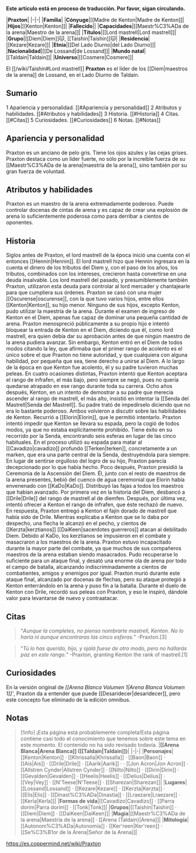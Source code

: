 **Este artículo está en proceso de traducción. Por favor, sigan circulando.**


|**Praxton**|
|-|-|
|**Familia**|
|**Cónyuge**|[[Madre de Kenton\|Madre de Kenton]]|
|**Hijos**|[[Kenton\|Kenton]]|
|**Fallecido**||
|**Capacidades**|[[Maestr%C3%ADa de la arena\|Maestro de la arena]]|
|**Títulos**|[[Lord mastrell\|Lord mastrell]]|
|**Grupo**|[[Diem\|Diem]]🐱︎, [[Taishin\|Taishin]]🐱︎|
|**Residencia**|[[Kezare\|Kezare]]|
|**Etnia**|[[Del Lado Diurno\|del Lado Diurno]]|
|**Nacionalidad**|[[De Lossand\|de Lossand]]|
|**Mundo natal**|[[Taldain\|Taldain]]|
|**Universo**|[[Cosmere\|Cosmere]]|

El [[/wiki/Taishin#Lord mastrell]] **Praxton** es el líder de los [[Diem\|maestros de la arena]] de Lossand, en el Lado Diurno de Taldain.

## Sumario

1 Apariencia y personalidad. [[#Apariencia y personalidad]] 
2 Atributos y habilidades. [[#Atributos y habilidades]] 
3 Historia. [[#Historia]] 
4 Citas. [[#Citas]] 
5 Curiosidades. [[#Curiosidades]] 
6 Notas. [[#Notas]] 


## Apariencia y personalidad
Praxton es un anciano de pelo gris. Tiene los ojos azules y las cejas grises.
Praxton destaca como un líder fuerte, no sólo por la increíble fuerza de su [[Maestr%C3%ADa de la arena\|maestría de la arena]], sino también por su gran fuerza de voluntad.

## Atributos y habilidades
Praxton es un maestro de la arena extremadamente poderoso. Puede controlar docenas de cintas de arena y es capaz de crear una explosión de arena lo suficientemente poderosa como para derribar a cientos de oponentes.

## Historia
Siglos antes de Praxton, el lord mastrell de la época inició una cuenta con el entonces  [[Hennin\|Hennin]]. El lord mastrell hizo que Hennin ingresara en la cuenta el dinero de los tributos del Diem y, con el paso de los años, los tributos, combinados con los intereses, crecieron hasta convertirse en una deuda insalvable. Los lord mastrell del pasado, y presumiblemente también Praxton, utilizaron esta deuda para controlar al lord mercader y chantajearle para que cumpliera sus órdenes.
Praxton se casó con una mujer [[Oscurense\|oscurense]], con la que tuvo varios hijos, entre ellos [[Kenton\|Kenton]], su hijo menor. Ninguno de sus hijos, excepto Kenton, pudo utilizar la maestría de la arena.
Durante el examen de ingreso de Kenton en el Diem, apenas fue capaz de dominar una pequeña cantidad de arena. Praxton menospreció públicamente a su propio hijo e intentó bloquear la entrada de Kenton en el Diem, diciendo que él, como lord mastrell, era quien debía dar su aprobación antes de que ningún maestro de la arena pudiera avanzar. Sin embargo, Kenton entró en el Diem de todos modos citando la ley, que afirmaba que el primer rango de acolento es el único sobre el que Praxton no tiene autoridad, y que cualquiera con alguna habilidad, por pequeña que sea, tiene derecho a unirse al Diem.
A lo largo de la época en que Kenton fue acolento, él y su padre tuvieron muchas peleas. En cuatro ocasiones distintas, Praxton intentó que Kenton aceptara el rango de infrafen, el más bajo, pero siempre se negó, pues no quería quedarse atrapado en ese rango durante toda su carrera.
Ocho años después, Kenton, en un intento de demostrar a su padre que merecía ascender al rango de mastrell, el más alto, insistió en intentar la [[Senda del Mastrell\|Senda del Mastrell]]. Su padre trató de impedírselo diciendo que no era lo bastante poderoso. Ambos volvieron a discutir sobre las habilidades de Kenton. Recurrió a [[Elorin\|Elorin]], que le permitió intentarlo. Praxton intentó impedir que Kenton se llevara su espada, pero la cogió de todos modos, ya que no estaba explícitamente prohibido. Tiene éxito en su recorrido por la Senda, encontrando seis esferas en lugar de las cinco habituales. En el proceso utilizó su espada para matar al [[Cavadizo\|cavadizo]] profundo [[Terken\|terken]], concretamente a un marken, que era una parte central de la Senda, destruyéndola para siempre. En lugar de sentirse orgulloso del logro de su hijo, Praxton parecía decepcionado por lo que había hecho.
Poco después, Praxton presidió la Ceremonia de la Ascensión del Diem. Él, junto con el resto de maestros de la arena presentes, bebió del cuenco de agua ceremonial que Elorin había envenenado con [[KaDo\|KaDo]]. Distribuyó las fajas a todos los maestros que habían avanzado. Por primera vez en la historia del Diem, desbancó a [[Drile\|Drile]] del rango de mastrell al de diemfen. Después, por última vez, intentó ofrecer a Kenton el rango de infrafen, que éste rechazó de nuevo. En respuesta, Praxton entregó a Kenton el fajín dorado de mastrell que había sido de Drile. Mientras explicaba a Kenton que se lo daba por despecho, una flecha le alcanzó en el pecho, y cientos de [[Kerzta\|kerztianos]] [[DaiKeen\|sacerdotes guerreros]] atacan al debilitado Diem.
Debido al KaDo, los kerztianos se impusieron en el combate y masacraron a los maestros de la arena. Praxton estuvo incapacitado durante la mayor parte del combate, ya que muchos de sus compañeros maestros de la arena estaban siendo masacrados. Pudo recuperarse lo suficiente para un ataque final, y desató una enorme ola de arena por todo el campo de batalla, alcanzando indiscriminadamente a cientos de combatientes, amigos y enemigos por igual. Praxton murió durante este ataque final, alcanzado por docenas de flechas, pero su ataque protegió a Kenton enterrándolo en la arena y puso fin a la batalla.
Durante el duelo de Kenton con Drile, recordó sus peleas con Praxton, y eso le inspiró, dándole valor para levantarse de nuevo y contraatacar.

## Citas
>“*Aunque la completes, no pienso nombrarte mastrell, Kenton. No lo haría ni aunque encontraras las cinco esferas.*”
\-Praxton.[3]


>“*Tú lo has querido, hijo, y ojalá fuese de otro modo, pero no hallarás paz en este rango.*”
\-Praxton, granting Kenton the rank of mastrell.[1]


## Curiosidades
En la versión original de *[[Arena Blanca Volumen 1\|Arena Blanca Volumen 1]]'*, Praxton da a entender que puede [[Desaridecer\|desaridecer]], pero este concepto fue eliminado de la edición omnibus.
## Notas

> [!info] ¡Esta página está probablemente completa!Esta página contiene casi todo el conocimiento que tenemos sobre este tema en este momento.
El contenido no ha sido revisado todavía.
|**[[Arena Blanca\|Arena Blanca]] ([[Taldain\|Taldain]])**|
|-|-|
|**Personajes**|[[Kenton\|Kenton]] · [[Khrissalla\|Khrissalla]] · [[Baon\|Baon]] · [[Ais\|Ais]] · [[Drile\|Drile]] · [[Aarik\|Aarik]] ·  · [[Jon Acron\|Jon Acron]] · [[Allstren Cynder\|Allstren Cynder]] · [[Nilto\|Nilto]] · [[Dirin\|Dirin]] · [[Gevalden\|Gevalden]] · [[Heelis\|Heelis]] · [[Delius\|Delius]] · [[Vey\|Vey]] · [[N'Teese\|N'Teese]] · [[Sharezan\|Sharezan]]|
|**Lugares**|[[Lossand\|Lossand]] · [[Kezare\|Kezare]] · [[Kerzta\|Kerzta]] · [[Elis\|Elis]] · [[Dinast%C3%ADa\|Dinastía]] · [[Lraezare\|Lraezare]] · [[Kerla\|Kerla]]|
|**Formas de vida**|[[Cavadizo\|Cavadizo]] · [[Parra dorim\|Parra dorim]] · [[Tonk\|Tonk]]|
|**Grupos**|[[Taishin\|Taishin]] · [[Diem\|Diem]] · [[DaiKeen\|DaiKeen]]|
|**Magia**|[[Maestr%C3%ADa de la arena\|Maestría de la arena]] · [[Arena (Taldain)\|Arena]]|
|**Mitología**|[[Autonom%C3%ADa\|Autonomía]] · [[Ker'reen\|Ker'reen]] · [[Se%C3%B1or de la Arena\|Señor de la Arena]]|



https://es.coppermind.net/wiki/Praxton